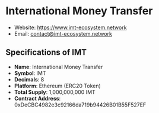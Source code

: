 # International Money Transfer
* Website: https://www.imt-ecosystem.network
* Email: contact@imt-ecosystem.network

## Specifications of IMT
* **Name**: International Money Transfer
* **Symbol**: IMT
* **Decimals**: 8
* **Platform**: Ethereum (ERC20 Token)
* **Total Supply**: 1,000,000,000 IMT
* **Contract Address**: 0xDeCBC4982e3c92166da719b94426B01B55F527EF
